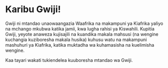<!-- TITLE: Karibu Gwiji -->
<!-- SUBTITLE: Angaza vipaji -->

# Karibu Gwiji!
Gwiji ni mtandao unaowaangazia Waafrika na makampuni ya Kiafrika yaliyo na mchango mkubwa katika jamii, kwa lugha rahisi ya Kiswahili. Kupitia Gwiji, yeyote anaweza kujisajili na kuandika makala mahsusi (na wengine kuchangia kuziboresha makala husika) kuhusu watu na makampuni mashuhuri ya Kiafrika, katika muktadha wa kuhamasisha na kuelimisha wengine.

Kaa tayari wakati tukiendelea kuuboresha mtandao wa Gwiji.